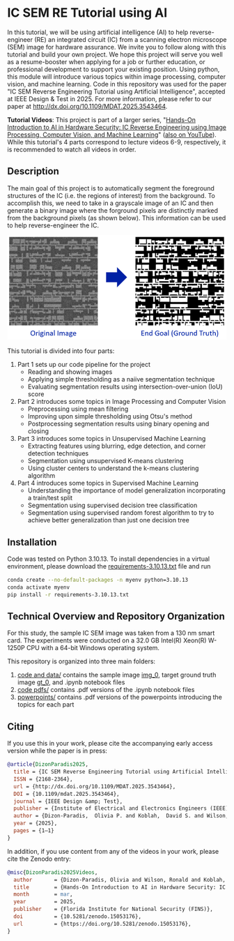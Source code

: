# IC SEM RE Tutorial using AI
In this tutorial, we will be using artificial intelligence (AI) to help reverse-engineer (RE) an integrated circuit (IC) from a scanning electron microscope (SEM) image for hardware assurance. We invite you to follow along with this tutorial and build your own project. We hope this project will serve you well as a resume-booster when applying for a job or further education, or professional development to support your existing position. Using python, this module will introduce various topics within image processing, computer vision, and machine learning. Code in this repository was used for the paper "IC SEM Reverse Engineering Tutorial using Artificial Intelligence", accepted at IEEE Design & Test in 2025. For more information, please refer to our paper at http://dx.doi.org/10.1109/MDAT.2025.3543464.

**Tutorial Videos**:  This project is part of a larger series, "[Hands-On Introduction to AI in Hardware Security: IC Reverse Engineering using Image Processing, Computer Vision, and Machine Learning](https://doi.org/10.5281/zenodo.15053176)" ([also on YouTube](https://www.youtube.com/playlist?list=PLivO8r4QmvzEQkJ3FzYphIrtCFFE3gewF)). While this tutorial's 4 parts correspond to lecture videos 6-9, respectively, it is recommended to watch all videos in order. 

## Description
The main goal of this project is to automatically segment the foreground structures of the IC (i.e. the regions of interest) from the background. To accomplish this, we need to take in a grayscale image of an IC and then generate a binary image where the forground pixels are distinctly marked from the background pixels (as shown below). This information can be used to help reverse-engineer the IC.   

![image](./readme_images/goal.png)

This tutorial is divided into four parts:
1. Part 1 sets up our code pipeline for the project
    - Reading and showing images
    - Applying simple thresholding as a naiive segmentation technique
    - Evaluating segmentation results using intersection-over-union (IoU) score
2. Part 2 introduces some topics in Image Processing and Computer Vision
    - Preprocessing using mean filtering 
    - Improving upon simple thresholding using Otsu's method
    - Postprocessing segmentation results using binary opening and closing 
3. Part 3 introduces some topics in Unsupervised Machine Learning
    - Extracting features using blurring, edge detection, and corner detection techniques
    - Segmentation using unsupervised K-means clustering
    - Using cluster centers to understand the k-means clustering algorithm 
4. Part 4 introduces some topics in Supervised Machine Learning
    - Understanding the importance of model generalization incorporating a train/test split 
    - Segmentation using supervised decision tree classification 
    - Segmentation using supervised random forest algorithm to try to achieve better generalization than just one decision tree 

## Installation
Code was tested on Python 3.10.13. To install dependencies in a virtual environment, please download the [requirements-3.10.13.txt](requirements-3.10.13.txt) file and run

```bash
conda create --no-default-packages -n myenv python=3.10.13
conda activate myenv
pip install -r requirements-3.10.13.txt
```
## Technical Overview and Repository Organization
For this study, the sample IC SEM image was taken from a 130 nm smart card. The experiments were conducted on a 32.0 GB Intel(R) Xeon(R) W-1250P CPU with a 64-bit Windows operating system.   

This repository is organized into three main folders: 
1. [code and data/](https://github.com/olivia-dizon-paradis/ic_sem_re_tutorial/tree/main/code%20and%20data) contains the sample image [img_0](https://github.com/olivia-dizon-paradis/ic_sem_re_tutorial/blob/main/code%20and%20data/img_0.png), target ground truth image [gt_0](https://github.com/olivia-dizon-paradis/ic_sem_re_tutorial/blob/main/code%20and%20data/gt_0.png), and .ipynb notebook files
2. [code pdfs/](https://github.com/olivia-dizon-paradis/ic_sem_re_tutorial/tree/main/code%20pdfs) contains .pdf versions of the .ipynb notebook files 
3. [powerpoints/](powerpoints/) contains .pdf versions of the powerpoints introducing the topics for each part 

## Citing
If you use this in your work, please cite the accompanying early access version while the paper is in press:

```bibtex
@article{DizonParadis2025,
  title = {IC SEM Reverse Engineering Tutorial using Artificial Intelligence},
  ISSN = {2168-2364},
  url = {http://dx.doi.org/10.1109/MDAT.2025.3543464},
  DOI = {10.1109/mdat.2025.3543464},
  journal = {IEEE Design &amp; Test},
  publisher = {Institute of Electrical and Electronics Engineers (IEEE)},
  author = {Dizon-Paradis,  Olivia P. and Koblah,  David S. and Wilson,  Ronald and Forte,  Domenic and Woodard,  Damon L.},
  year = {2025},
  pages = {1–1}
}
```

In addition, if you use content from any of the videos in your work, please cite the Zenodo entry:

```bibtex
@misc{DizonParadis2025Videos,
  author       = {Dizon-Paradis, Olivia and Wilson, Ronald and Koblah, David and Capecci, Daniel and Zhu, Mengdi and Ghosh, Pallabi and Acharya, Rabin and Forte, Domenic and Woodard, Damon},
  title        = {Hands-On Introduction to AI in Hardware Security: IC Reverse Engineering using Image Processing, Computer Vision, and Machine Learning},
  month        = mar,
  year         = 2025,
  publisher    = {Florida Institute for National Security (FINS)},
  doi          = {10.5281/zenodo.15053176},
  url          = {https://doi.org/10.5281/zenodo.15053176},
}
```

